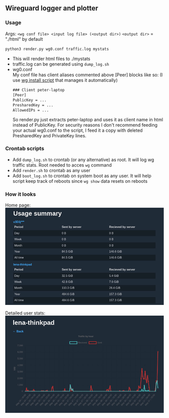 ## Wireguard logger and plotter

### Usage
Args: `<wg conf file> <input log file> (<output dir>)`
`<output dir>` = "./html" by default
```bash
python3 render.py wg0.conf traffic.log mystats
```
- This will render html files to ./mystats
- traffic.log can be generated using `dump_log.sh`
- wg0.conf  
    My conf file has client aliases commented above [Peer] blocks like so: (I use [wg install script](https://github.com/angristan/wireguard-install) that manages it automatically)
    ```
    ### Client peter-laptop
    [Peer]
    PublicKey = ...
    PresharedKey = ...
    AllowedIPs = ...
    ```
    So render.py just extracts peter-laptop and uses it as client name in html instead of PublicKey. For security reasons I don't recommend feeding your actual wg0.conf to the script, I feed it a copy with deleted PresharedKey and PrivateKey lines.


### Crontab scripts
- Add `dump_log.sh` to crontab (or any alternative) as root. It will log wg traffic stats. Root needed to acces `wg` command  
- Add `render.sh` to crontab as any user
- Add `boot_log.sh` to crontab on system boot as any user. It will help script keep track of reboots since `wg show` data resets on reboots

### How it looks
Home page:
![home page screenshot](home-page.jpg)

Detailed user stats:
![details page screenshot](details-page.jpg)